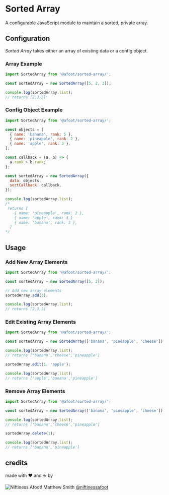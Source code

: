 # Sorted Array

A configurable JavaScript module to maintain a sorted, private array.

## Configuration

_Sorted Array_ takes either an array of existing data or a config object.

### Array Example

```js
import SortedArray from '@afoot/sorted-array/';

const sortedArray = new SortedArray([5, 2, 3]);

console.log(sortedArray.list);
// returns [2,3,5]
```

### Config Object Example

```js
import SortedArray from '@afoot/sorted-array/';

const objects = [
  { name: 'banana', rank: 5 },
  { name: 'pineapple', rank: 2 },
  { name: 'apple', rank: 3 },
];

const callback = (a, b) => {
  a.rank > b.rank;
};

const sortedArray = new SortedArray({
  data: objects,
  sortCallback: callback,
});

console.log(sortedArray.list);
/*
 returns [
    { name: 'pineapple', rank: 2 },
    { name: 'apple', rank: 3 }
    { name: 'banana', rank: 5 },
  ]
*/
```

## Usage

### Add New Array Elements

```js
import SortedArray from '@afoot/sorted-array/';

const sortedArray = new SortedArray([5, 2]);

// Add new array elements
sortedArray.add(3);

console.log(sortedArray.list);
// returns [2,3,5]
```

### Edit Existing Array Elements

```js
import SortedArray from '@afoot/sorted-array/';

const sortedArray = new SortedArray(['banana', 'pineapple', 'cheese']);

console.log(sortedArray.list);
// returns ['banana','cheese','pineapple']

sortedArray.edit(1, 'apple');

console.log(sortedArray.list);
// returns ['apple','banana','pineapple']
```

### Remove Array Elements

```js
import SortedArray from '@afoot/sorted-array/';

const sortedArray = new SortedArray(['banana', 'pineapple', 'cheese']);

console.log(sortedArray.list);
// returns ['banana','cheese','pineapple']

sortedArray.delete(1);

console.log(sortedArray.list);
// returns ['banana','pineapple']
```

## credits

made with ❤️ and ☕️ by

![Niftiness Afoot!](https://gist.githubusercontent.com/niftinessafoot/2dba588395cb557293d5f09aebcd2ab0/raw/770293c76bead4f0986ff959f3ea8880017d92c0/bot.svg?sanitize=true) Matthew Smith [@niftinessafoot](https://github.com/niftinessafoot)
